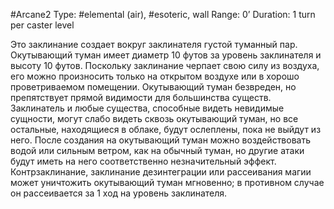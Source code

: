 #Arcane2
Type: #elemental (air), #esoteric, wall
Range: 0’
Duration: 1 turn per caster level

Это заклинание создает вокруг заклинателя густой туманный пар. Окутывающий туман имеет диаметр 10 футов за уровень заклинателя и высоту 10 футов. Поскольку заклинание черпает свою силу из воздуха, его можно произносить только на открытом воздухе или в хорошо проветриваемом помещении. Окутывающий туман безвреден, но препятствует прямой видимости для большинства существ. Заклинатель и любые существа, способные видеть невидимые сущности, могут слабо видеть сквозь окутывающий туман, но все остальные, находящиеся в облаке, будут ослеплены, пока не выйдут из него.
После создания на окутывающий туман можно воздействовать водой или сильным ветром, как на обычный туман, но другие атаки будут иметь на него соответственно незначительный эффект. Контрзаклинание, заклинание дезинтеграции или рассеивания магии может уничтожить окутывающий туман мгновенно; в противном случае он рассеивается за 1 ход на уровень заклинателя.
